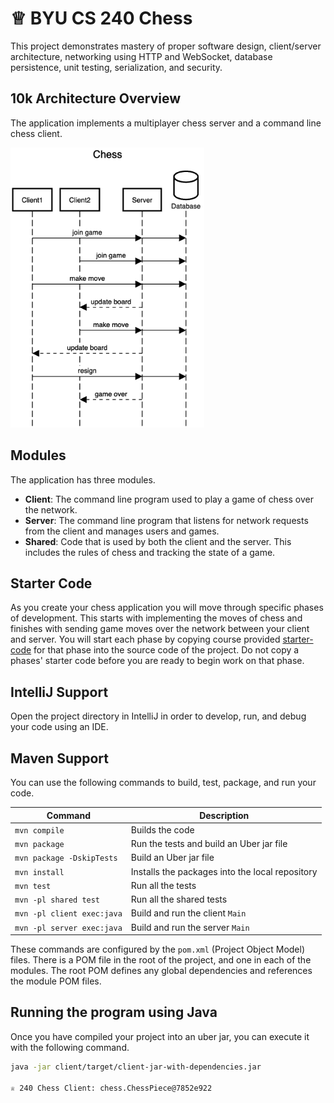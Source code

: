 # ♕ BYU CS 240 Chess

This project demonstrates mastery of proper software design, client/server architecture, networking using HTTP and WebSocket, database persistence, unit testing, serialization, and security.

## 10k Architecture Overview

The application implements a multiplayer chess server and a command line chess client.

[![Sequence Diagram](10k-architecture.png)](https://sequencediagram.org/index.html#initialData=IYYwLg9gTgBAwgGwJYFMB2YBQAHYUxIhK4YwDKKUAbpTngUSWOZVYSnfoccKQCLAwwAIIgQKAM4TMAE0HAARsAkoYMhZkwBzKBACu2GAGI0wKgE8YAJRRakEsFEFIIaYwHcAFkjAdEqUgBaAD4WakoALhgAbQAFAHkyABUAXRgAej0VKAAdNABvLMpTAFsUABoYXCl3aBlKlBLgJAQAX0wKcNgQsLZxKKhbe18oAAoiqFKKquUJWqh6mEbmhABKDtZ2GB6BIVFxKSitFDAAVWzx7Kn13ZExSQlt0PUosgBRABk3uCSYCamYAAzXQlP7ZTC3fYPbY9Tp9FBRNB6BAIDbULY7eRQw4wECDQQoc6US7FYBlSrVOZ1BpNFo3LH3KRPNQKKIASQAcu8rL9-mTppT5otli0YJykvEwbQ4RjQpDGRIoniUAThHowJ4SZN+fS9grmS8xVy3jypdryTBgOrPEkIABrdBGiWW60QhkHR6BWGbfoujW2h1oNHwmGhOGRP02+3oYOUUPwZDoMBRABMAAY03lCld+ZUrf7o2h2ugZJodPpDEZoLxjjAPhA7G4jF4fH5E0Ew6wI3FEqkMiopC40Fm+RbBXVi2hS9pdAZjDoUI761p9Mxm95fJh-EnmeGoFFonxPm8km80ukBxIh3l81HA5gS2XZ5XBjI68MYABxfmPdetrftsw3pdAen4nueWj8je1oBjGj4zhWxjYHoUDYAgqhwPivhfvyHgbm2ARAZ2IExAkyQQVBpgwYWWaQWUHL8pO07lnORjmCgKIQO4MAAFIQEgbjfmUxgKAgoB2gBhG7l2+6kacfbpHRKDQQWgZZmhwDsVAcAQAg0CVEpbJ8ExT6IUYOiaQmKqwMA2BoYQziuHh-7bh2vTdkeXynue6gPlOmBAA)
## Modules

The application has three modules.

- **Client**: The command line program used to play a game of chess over the network.
- **Server**: The command line program that listens for network requests from the client and manages users and games.
- **Shared**: Code that is used by both the client and the server. This includes the rules of chess and tracking the state of a game.

## Starter Code

As you create your chess application you will move through specific phases of development. This starts with implementing the moves of chess and finishes with sending game moves over the network between your client and server. You will start each phase by copying course provided [starter-code](starter-code/) for that phase into the source code of the project. Do not copy a phases' starter code before you are ready to begin work on that phase.

## IntelliJ Support

Open the project directory in IntelliJ in order to develop, run, and debug your code using an IDE.

## Maven Support

You can use the following commands to build, test, package, and run your code.

| Command                    | Description                                     |
| -------------------------- | ----------------------------------------------- |
| `mvn compile`              | Builds the code                                 |
| `mvn package`              | Run the tests and build an Uber jar file        |
| `mvn package -DskipTests`  | Build an Uber jar file                          |
| `mvn install`              | Installs the packages into the local repository |
| `mvn test`                 | Run all the tests                               |
| `mvn -pl shared test`      | Run all the shared tests                        |
| `mvn -pl client exec:java` | Build and run the client `Main`                 |
| `mvn -pl server exec:java` | Build and run the server `Main`                 |

These commands are configured by the `pom.xml` (Project Object Model) files. There is a POM file in the root of the project, and one in each of the modules. The root POM defines any global dependencies and references the module POM files.

## Running the program using Java

Once you have compiled your project into an uber jar, you can execute it with the following command.

```sh
java -jar client/target/client-jar-with-dependencies.jar

♕ 240 Chess Client: chess.ChessPiece@7852e922
```
